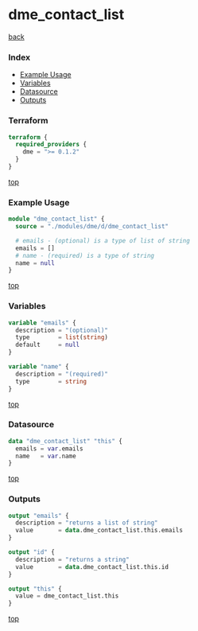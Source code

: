 # dme_contact_list

[back](../dme.md)

### Index

- [Example Usage](#example-usage)
- [Variables](#variables)
- [Datasource](#datasource)
- [Outputs](#outputs)

### Terraform

```terraform
terraform {
  required_providers {
    dme = ">= 0.1.2"
  }
}
```

[top](#index)

### Example Usage

```terraform
module "dme_contact_list" {
  source = "./modules/dme/d/dme_contact_list"

  # emails - (optional) is a type of list of string
  emails = []
  # name - (required) is a type of string
  name = null
}
```

[top](#index)

### Variables

```terraform
variable "emails" {
  description = "(optional)"
  type        = list(string)
  default     = null
}

variable "name" {
  description = "(required)"
  type        = string
}
```

[top](#index)

### Datasource

```terraform
data "dme_contact_list" "this" {
  emails = var.emails
  name   = var.name
}
```

[top](#index)

### Outputs

```terraform
output "emails" {
  description = "returns a list of string"
  value       = data.dme_contact_list.this.emails
}

output "id" {
  description = "returns a string"
  value       = data.dme_contact_list.this.id
}

output "this" {
  value = dme_contact_list.this
}
```

[top](#index)